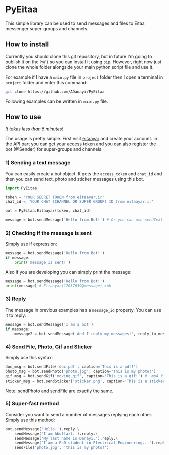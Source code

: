 # PyEitaa
This simple library can be used to send messages and files to Eitaa messenger super-groups and channels.

## How to install
Currently you should clone this git repository, but in future I'm going to publish it on the `PyPI` so you can install it using `pip`. However, right now just clone the whole folder alongside your main python script file and use it. 

For example if I have a `main.py` file in `project` folder then I open a terminal in `project` folder and enter this command:

```bash
git clone https://github.com/ADanayi/PyEitaa
```

Following examples can be written in `main.py` file.

## How to use
*It takes less than 5 minutes!*

The usage is pretty simple. First visit [eitaayar](https://eitaayar.ir) and create your account. In the API part you can get your access token and you can also register the bot (@Sender) for super-groups and channels.

### 1) Sending a text message
You can easily create a bot object. It gets the `access_token` and `chat_id` and then you can send text, photo and sticker messages using this bot.
```python
import PyEitaa

token = 'YOUR SECRET TOKEN from eitaayar.ir'
chat_id = 'YOUR CHAT (CHANNEL OR SUPER GROUP) ID from eitaayar.ir'

bot = PyEitaa.Eitaayar(token, chat_id)

message = bot.sendMessage('Hello from Bot!') # Or you can use sendText as simple alias
```

### 2) Checking if the message is sent
Simply use if expression:

```python
message = bot.sendMessage('Hello from Bot!')
if message:
    print('message is sent!')
```

Also if you are developing you can simply print the message:
```python
message = bot.sendMessage('Hello from Bot!')
print(message) # Eitaayar(17037639@message)->ok
```

### 3) Reply
The message in previous examples has a `message_id` property. You can use it to reply:

```python
message = bot.sendMessage('I am a bot')
if message:
    message2 = bot.sendMessage('And I reply my messages!', reply_to_message_id=message.message_id)
```

### 4) Send File, Photo, Gif and Sticker
Simply use this syntax:

```python
doc_msg = bot.sendFile('doc.pdf', caption='This is a pdf!')
photo_msg = bot.sendPhoto('photo.jpg', caption='This is my photo!')
gif_msg = bot.sendGif('moving.gif', caption='This is a gif!') # .mp4 files are allowed too.
sticker_msg = bot.sendSticker('sticker.png', caption='This is a sticker!')
```

Note: sendPhoto and sendFile are exactly the same.

### 5) Super-fast method
Consider you want to send a number of messages replying each other. Simply use this method:

```python
bot.sendMessage('Hello.').reply.\
    sendMessage('I am Abolfazl.').reply.\
    sendMessage('My last name is Danayi.').reply.\
    sendMessage('I am a PhD student in Electrical Engineering...').reply.\
    sendFile('photo.jpg', 'this is my photo!')
```